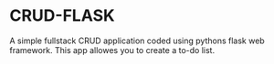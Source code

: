 # CRUD-FLASK
A simple fullstack CRUD application coded using pythons flask web framework. This app allowes you to create a to-do list.
